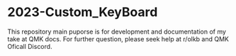 # 2023-Custom_KeyBoard
This repository main puporse is for development and documentation of my take at QMK docs.
For further question, please seek help at r/olkb and QMK Oficall Discord.
